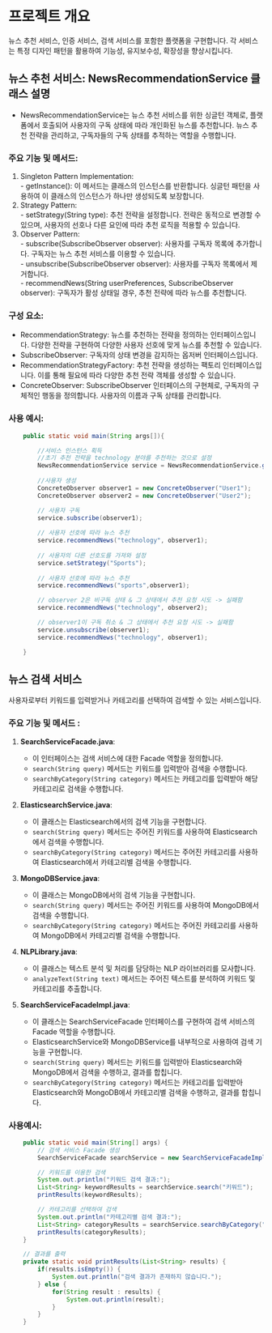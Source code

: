 # 프로젝트 개요
뉴스 추천 서비스, 인증 서비스, 검색 서비스를 포함한 플랫폼을 구현합니다. 각 서비스는 특정 디자인 패턴을 활용하여 기능성, 유지보수성, 확장성을 향상시킵니다.

## 뉴스 추천 서비스: NewsRecommendationService 클래스 설명
- NewsRecommendationService는 뉴스 추천 서비스를 위한 싱글턴 객체로, 플랫폼에서 호출되어 사용자의 구독 상태에 따라 개인화된 뉴스를 추천합니다. 뉴스 추천 전략을 관리하고, 구독자들의 구독 상태를 추적하는 역할을 수행합니다.
### 주요 기능 및 메서드:
  1. Singleton Pattern Implementation:<br>
    - getInstance(): 이 메서드는 클래스의 인스턴스를 반환합니다. 싱글턴 패턴을 사용하여 이 클래스의 인스턴스가 하나만 생성되도록 보장합니다.
  2. Strategy Pattern:<br>
    - setStrategy(String type): 추천 전략을 설정합니다. 전략은 동적으로 변경할 수 있으며, 사용자의 선호나 다른 요인에 따라 추천 로직을 적용할 수 있습니다.
  3. Observer Pattern:<br>
    - subscribe(SubscribeObserver observer): 사용자를 구독자 목록에 추가합니다. 구독자는 뉴스 추천 서비스를 이용할 수 있습니다.<br>
    - unsubscribe(SubscribeObserver observer): 사용자를 구독자 목록에서 제거합니다.<br>
    - recommendNews(String userPreferences, SubscribeObserver observer): 구독자가 활성 상태일 경우, 추천 전략에 따라 뉴스를 추천합니다.<br>
### 구성 요소:
  - RecommendationStrategy: 뉴스를 추천하는 전략을 정의하는 인터페이스입니다. 다양한 전략을 구현하여 다양한 사용자 선호에 맞게 뉴스를 추천할 수 있습니다.
  - SubscribeObserver: 구독자의 상태 변경을 감지하는 옵저버 인터페이스입니다.
  - RecommendationStrategyFactory: 추천 전략을 생성하는 팩토리 인터페이스입니다. 이를 통해 필요에 따라 다양한 추천 전략 객체를 생성할 수 있습니다.
  - ConcreteObserver: SubscribeObserver 인터페이스의 구현체로, 구독자의 구체적인 행동을 정의합니다. 사용자의 이름과 구독 상태를 관리합니다.
### 사용 예시:
```java
    public static void main(String args[]){

        //서비스 인스턴스 획득
        //초기 추천 전략을 technology 분야를 추천하는 것으로 설정
        NewsRecommendationService service = NewsRecommendationService.getInstance();
        
        //사용자 생성
        ConcreteObserver observer1 = new ConcreteObserver("User1");
        ConcreteObserver observer2 = new ConcreteObserver("User2");

        // 사용자 구독
        service.subscribe(observer1);
        
        // 사용자 선호에 따라 뉴스 추천
        service.recommendNews("technology", observer1);
        
        // 사용자의 다른 선호도를 가져와 설정
        service.setStrategy("Sports");
        
        // 사용자 선호에 따라 뉴스 추천
        service.recommendNews("sports",observer1);

        // observer 2은 비구독 상태 & 그 상태에서 추천 요청 시도 -> 실패함
        service.recommendNews("technology", observer2);

        // observer1이 구독 취소 & 그 상태에서 추천 요청 시도 -> 실패함
        service.unsubscribe(observer1);
        service.recommendNews("technology", observer1);

    }
```

## 뉴스 검색 서비스
사용자로부터 키워드를 입력받거나 카테고리를 선택하여 검색할 수 있는 서비스입니다. 

### 주요 기능 및 메서드 :

1. **SearchServiceFacade.java**:
   - 이 인터페이스는 검색 서비스에 대한 Facade 역할을 정의합니다.
   - `search(String query)` 메서드는 키워드를 입력받아 검색을 수행합니다.
   - `searchByCategory(String category)` 메서드는 카테고리를 입력받아 해당 카테고리로 검색을 수행합니다.

2. **ElasticsearchService.java**:
   - 이 클래스는 Elasticsearch에서의 검색 기능을 구현합니다.
   - `search(String query)` 메서드는 주어진 키워드를 사용하여 Elasticsearch에서 검색을 수행합니다.
   - `searchByCategory(String category)` 메서드는 주어진 카테고리를 사용하여 Elasticsearch에서 카테고리별 검색을 수행합니다.

3. **MongoDBService.java**:
   - 이 클래스는 MongoDB에서의 검색 기능을 구현합니다.
   - `search(String query)` 메서드는 주어진 키워드를 사용하여 MongoDB에서 검색을 수행합니다.
   - `searchByCategory(String category)` 메서드는 주어진 카테고리를 사용하여 MongoDB에서 카테고리별 검색을 수행합니다.

4. **NLPLibrary.java**:
   - 이 클래스는 텍스트 분석 및 처리를 담당하는 NLP 라이브러리를 모사합니다.
   - `analyzeText(String text)` 메서드는 주어진 텍스트를 분석하여 키워드 및 카테고리를 추출합니다.

5. **SearchServiceFacadeImpl.java**:
   - 이 클래스는 SearchServiceFacade 인터페이스를 구현하여 검색 서비스의 Facade 역할을 수행합니다.
   - ElasticsearchService와 MongoDBService를 내부적으로 사용하여 검색 기능을 구현합니다.
   - `search(String query)` 메서드는 키워드를 입력받아 Elasticsearch와 MongoDB에서 검색을 수행하고, 결과를 합칩니다.
   - `searchByCategory(String category)` 메서드는 카테고리를 입력받아 Elasticsearch와 MongoDB에서 카테고리별 검색을 수행하고, 결과를 합칩니다.

### 사용예시:
```java
    public static void main(String[] args) {
        // 검색 서비스 Facade 생성
        SearchServiceFacade searchService = new SearchServiceFacadeImpl();

        // 키워드를 이용한 검색
        System.out.println("키워드 검색 결과:");
        List<String> keywordResults = searchService.search("키워드");
        printResults(keywordResults);

        // 카테고리를 선택하여 검색
        System.out.println("카테고리별 검색 결과:");
        List<String> categoryResults = searchService.searchByCategory("카테고리");
        printResults(categoryResults);
    }

    // 결과를 출력
    private static void printResults(List<String> results) {
        if(results.isEmpty()) {
            System.out.println("검색 결과가 존재하지 않습니다.");
        } else {
            for(String result : results) {
                System.out.println(result);
            }
        }
    }
```